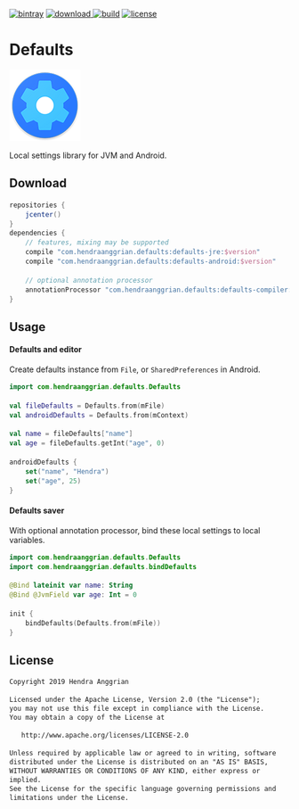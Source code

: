 [![bintray](https://img.shields.io/badge/bintray-defaults-brightgreen.svg)](https://bintray.com/hendraanggrian/defaults)
[![download](https://api.bintray.com/packages/hendraanggrian/defaults/defaults/images/download.svg) ](https://bintray.com/hendraanggrian/defaults/defaults/_latestVersion)
[![build](https://travis-ci.com/hendraanggrian/defaults.svg)](https://travis-ci.com/hendraanggrian/defaults)
[![license](https://img.shields.io/badge/license-Apache--2.0-blue.svg)](http://www.apache.org/licenses/LICENSE-2.0)

Defaults
========
![icon](/art/ic_launcher_small.png)

Local settings library for JVM and Android.

Download
--------

```gradle
repositories {
    jcenter()
}
dependencies {
    // features, mixing may be supported
    compile "com.hendraanggrian.defaults:defaults-jre:$version"
    compile "com.hendraanggrian.defaults:defaults-android:$version"
    
    // optional annotation processor
    annotationProcessor "com.hendraanggrian.defaults:defaults-compiler:$version" // or kapt
}
```

Usage
-----

#### Defaults and editor

Create defaults instance from `File`, or `SharedPreferences` in Android.

```kotlin
import com.hendraanggrian.defaults.Defaults

val fileDefaults = Defaults.from(mFile)
val androidDefaults = Defaults.from(mContext)

val name = fileDefaults["name"]
val age = fileDefaults.getInt("age", 0)

androidDefaults {
    set("name", "Hendra")
    set("age", 25)
}
```

#### Defaults saver

With optional annotation processor, bind these local settings to local variables.

```kotlin
import com.hendraanggrian.defaults.Defaults
import com.hendraanggrian.defaults.bindDefaults

@Bind lateinit var name: String
@Bind @JvmField var age: Int = 0

init {
    bindDefaults(Defaults.from(mFile))
}
```

License
-------
    Copyright 2019 Hendra Anggrian

    Licensed under the Apache License, Version 2.0 (the "License");
    you may not use this file except in compliance with the License.
    You may obtain a copy of the License at

       http://www.apache.org/licenses/LICENSE-2.0

    Unless required by applicable law or agreed to in writing, software
    distributed under the License is distributed on an "AS IS" BASIS,
    WITHOUT WARRANTIES OR CONDITIONS OF ANY KIND, either express or implied.
    See the License for the specific language governing permissions and
    limitations under the License.